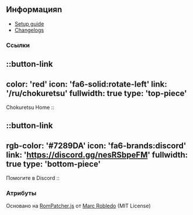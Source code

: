 ## Информацияn
* [Setup guide](/ru/chokuretsu/guide)
* [Changelogs](https://github.com/haroohie-club/ChokuretsuTranslationRelease/releases)

### Ссылки
::button-link
---
color: 'red'
icon: 'fa6-solid:rotate-left'
link: '/ru/chokuretsu'
fullwidth: true
type: 'top-piece'
---
Chokuretsu Home
::

::button-link
---
rgb-color: '#7289DA'
icon: 'fa6-brands:discord'
link: 'https://discord.gg/nesRSbpeFM'
fullwidth: true
type: 'bottom-piece'
---
Помогите в Discord
::

### Атрибуты
Основано на [RomPatcher.js](https://github.com/marcrobledo/RomPatcher.js/) от [Marc Robledo](https://www.marcrobledo.com/) (MIT License)